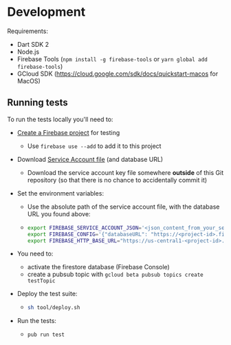 # Development

Requirements:

* Dart SDK 2
* Node.js
* Firebase Tools (`npm install -g firebase-tools` or `yarn global add firebase-tools`)
* GCloud SDK (https://cloud.google.com/sdk/docs/quickstart-macos for MacOS)

## Running tests

To run the tests locally you'll need to:

* [Create a Firebase project](https://console.firebase.google.com/) for testing
    * Use `firebase use --add` to add it to this project

* Download [Service Account file](https://console.firebase.google.com/project/_/settings/serviceaccounts/adminsdk) (and database URL)
    * Download the service account key file somewhere **outside** of this Git
      repository (so that there is no chance to accidentally commit it)

* Set the environment variables:
    * Use the absolute path of the service account file, with the database URL you found above:
    * ```bash
      export FIREBASE_SERVICE_ACCOUNT_JSON='<json_content_from_your_service_account_file_in_single_line>'
      export FIREBASE_CONFIG='{"databaseURL": "https://<project-id>.firebaseio.com","projectId": "<project-id>"}'
      export FIREBASE_HTTP_BASE_URL="https://us-central1-<project-id>.cloudfunctions.net"
      ```

* You need to:
    * activate the firestore database (Firebase Console)
    * create a pubsub topic with `gcloud beta pubsub topics create testTopic`

* Deploy the test suite:
    * ```bash
      sh tool/deploy.sh
      ```

* Run the tests:
    * ```bash
      pub run test
      ```
